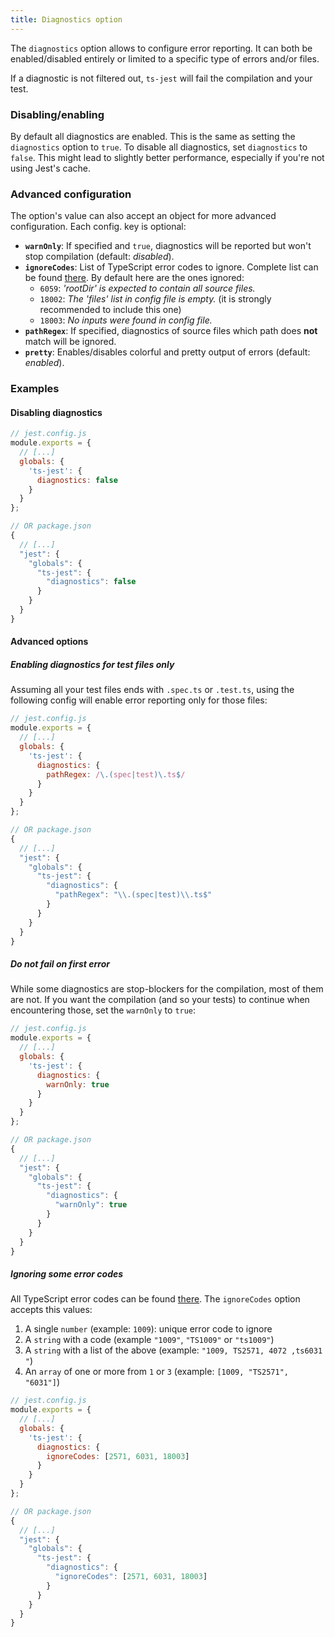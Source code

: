 ```yaml
---
title: Diagnostics option
---
```


The `diagnostics` option allows to configure error reporting.
It can both be enabled/disabled entirely or limited to a specific type of errors and/or files.

If a diagnostic is not filtered out, `ts-jest` will fail the compilation and your test.

### Disabling/enabling

By default all diagnostics are enabled. This is the same as setting the `diagnostics` option to `true`.
To disable all diagnostics, set `diagnostics` to `false`.
This might lead to slightly better performance, especially if you're not using Jest's cache.

### Advanced configuration

The option's value can also accept an object for more advanced configuration. Each config. key is optional:

- **`warnOnly`**: If specified and `true`, diagnostics will be reported but won't stop compilation (default: _disabled_).
- **`ignoreCodes`**: List of TypeScript error codes to ignore. Complete list can be found [there](https://github.com/Microsoft/TypeScript/blob/master/src/compiler/diagnosticMessages.json). By default here are the ones ignored:
  - `6059`: _'rootDir' is expected to contain all source files._
  - `18002`: _The 'files' list in config file is empty._ (it is strongly recommended to include this one)
  - `18003`: _No inputs were found in config file._
- **`pathRegex`**: If specified, diagnostics of source files which path does **not** match will be ignored.
- **`pretty`**: Enables/disables colorful and pretty output of errors (default: _enabled_).

### Examples

#### Disabling diagnostics

<div class="row"><div class="col-md-6" markdown="block">

```js
// jest.config.js
module.exports = {
  // [...]
  globals: {
    'ts-jest': {
      diagnostics: false
    }
  }
};
```

</div><div class="col-md-6" markdown="block">

```js
// OR package.json
{
  // [...]
  "jest": {
    "globals": {
      "ts-jest": {
        "diagnostics": false
      }
    }
  }
}
```

</div></div>

#### Advanced options

##### Enabling diagnostics for test files only

Assuming all your test files ends with `.spec.ts` or `.test.ts`, using the following config will enable error reporting only for those files:

<div class="row"><div class="col-md-6" markdown="block">

```js
// jest.config.js
module.exports = {
  // [...]
  globals: {
    'ts-jest': {
      diagnostics: {
        pathRegex: /\.(spec|test)\.ts$/
      }
    }
  }
};
```

</div><div class="col-md-6" markdown="block">

```js
// OR package.json
{
  // [...]
  "jest": {
    "globals": {
      "ts-jest": {
        "diagnostics": {
          "pathRegex": "\\.(spec|test)\\.ts$"
        }
      }
    }
  }
}
```

</div></div>

##### Do not fail on first error

While some diagnostics are stop-blockers for the compilation, most of them are not. If you want the compilation (and so your tests) to continue when encountering those, set the `warnOnly` to `true`:

<div class="row"><div class="col-md-6" markdown="block">

```js
// jest.config.js
module.exports = {
  // [...]
  globals: {
    'ts-jest': {
      diagnostics: {
        warnOnly: true
      }
    }
  }
};
```

</div><div class="col-md-6" markdown="block">

```js
// OR package.json
{
  // [...]
  "jest": {
    "globals": {
      "ts-jest": {
        "diagnostics": {
          "warnOnly": true
        }
      }
    }
  }
}
```

</div></div>

##### Ignoring some error codes

All TypeScript error codes can be found [there](https://github.com/Microsoft/TypeScript/blob/master/src/compiler/diagnosticMessages.json). The `ignoreCodes` option accepts this values:

1. A single `number` (example: `1009`): unique error code to ignore
2. A `string` with a code (example `"1009"`, `"TS1009"` or `"ts1009"`)
3. A `string` with a list of the above (example: `"1009, TS2571, 4072 ,ts6031 "`)
4. An `array` of one or more from `1` or `3` (example: `[1009, "TS2571", "6031"]`)

<div class="row"><div class="col-md-6" markdown="block">

```js
// jest.config.js
module.exports = {
  // [...]
  globals: {
    'ts-jest': {
      diagnostics: {
        ignoreCodes: [2571, 6031, 18003]
      }
    }
  }
};
```

</div><div class="col-md-6" markdown="block">

```js
// OR package.json
{
  // [...]
  "jest": {
    "globals": {
      "ts-jest": {
        "diagnostics": {
          "ignoreCodes": [2571, 6031, 18003]
        }
      }
    }
  }
}
```

</div></div>
